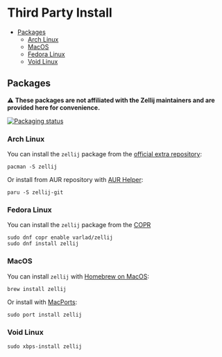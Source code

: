 # Third Party Install

* [Packages](#packages)
    * [Arch Linux](#arch-linux)
    * [MacOS](#macos)
    * [Fedora Linux](#fedora-linux)
    * [Void Linux](#void-linux)

## Packages

 :warning: **These packages are not affiliated with the Zellij maintainers and are provided here for convenience.**

[![Packaging status](https://repology.org/badge/vertical-allrepos/zellij.svg)](https://repology.org/project/zellij/versions)

### Arch Linux
You can install the `zellij` package from the [official extra repository](https://archlinux.org/packages/extra/x86_64/zellij/):

```
pacman -S zellij
```

Or install from AUR repository with [AUR Helper](https://wiki.archlinux.org/title/AUR_helpers):

```
paru -S zellij-git
```

### Fedora Linux
You can install the `zellij` package from the [COPR](https://copr.fedorainfracloud.org/coprs/varlad/zellij/)

```
sudo dnf copr enable varlad/zellij 
sudo dnf install zellij
```

### MacOS
You can install `zellij` with [Homebrew on MacOS](https://formulae.brew.sh/formula/zellij):

```
brew install zellij
```

Or install with [MacPorts](https://ports.macports.org/port/zellij/details/):

```
sudo port install zellij
```

### Void Linux

```
sudo xbps-install zellij
```
